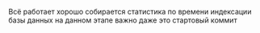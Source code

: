 Всё работает хорошо
собирается статистика по времени индексации базы данных
на данном этапе важно даже это 
стартовый коммит